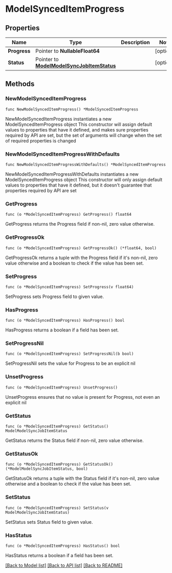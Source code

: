 # ModelSyncedItemProgress

## Properties

Name | Type | Description | Notes
------------ | ------------- | ------------- | -------------
**Progress** | Pointer to **NullableFloat64** |  | [optional] 
**Status** | Pointer to [**ModelModelSyncJobItemStatus**](ModelSyncJobItemStatus.md) |  | [optional] 

## Methods

### NewModelSyncedItemProgress

`func NewModelSyncedItemProgress() *ModelSyncedItemProgress`

NewModelSyncedItemProgress instantiates a new ModelSyncedItemProgress object
This constructor will assign default values to properties that have it defined,
and makes sure properties required by API are set, but the set of arguments
will change when the set of required properties is changed

### NewModelSyncedItemProgressWithDefaults

`func NewModelSyncedItemProgressWithDefaults() *ModelSyncedItemProgress`

NewModelSyncedItemProgressWithDefaults instantiates a new ModelSyncedItemProgress object
This constructor will only assign default values to properties that have it defined,
but it doesn't guarantee that properties required by API are set

### GetProgress

`func (o *ModelSyncedItemProgress) GetProgress() float64`

GetProgress returns the Progress field if non-nil, zero value otherwise.

### GetProgressOk

`func (o *ModelSyncedItemProgress) GetProgressOk() (*float64, bool)`

GetProgressOk returns a tuple with the Progress field if it's non-nil, zero value otherwise
and a boolean to check if the value has been set.

### SetProgress

`func (o *ModelSyncedItemProgress) SetProgress(v float64)`

SetProgress sets Progress field to given value.

### HasProgress

`func (o *ModelSyncedItemProgress) HasProgress() bool`

HasProgress returns a boolean if a field has been set.

### SetProgressNil

`func (o *ModelSyncedItemProgress) SetProgressNil(b bool)`

 SetProgressNil sets the value for Progress to be an explicit nil

### UnsetProgress
`func (o *ModelSyncedItemProgress) UnsetProgress()`

UnsetProgress ensures that no value is present for Progress, not even an explicit nil
### GetStatus

`func (o *ModelSyncedItemProgress) GetStatus() ModelModelSyncJobItemStatus`

GetStatus returns the Status field if non-nil, zero value otherwise.

### GetStatusOk

`func (o *ModelSyncedItemProgress) GetStatusOk() (*ModelModelSyncJobItemStatus, bool)`

GetStatusOk returns a tuple with the Status field if it's non-nil, zero value otherwise
and a boolean to check if the value has been set.

### SetStatus

`func (o *ModelSyncedItemProgress) SetStatus(v ModelModelSyncJobItemStatus)`

SetStatus sets Status field to given value.

### HasStatus

`func (o *ModelSyncedItemProgress) HasStatus() bool`

HasStatus returns a boolean if a field has been set.


[[Back to Model list]](../README.md#documentation-for-models) [[Back to API list]](../README.md#documentation-for-api-endpoints) [[Back to README]](../README.md)


